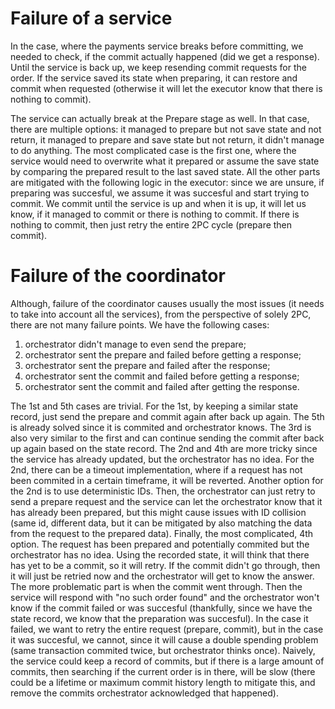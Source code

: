 # Failure of a service

In the case, where the payments service breaks before committing, we needed to check, if the commit actually happened (did we get a response). Until the service is back up, we keep resending commit requests for the order. If the service saved its state when preparing, it can restore and commit when requested (otherwise it will let the executor know that there is nothing to commit).

The service can actually break at the Prepare stage as well. In that case, there are multiple options: it managed to prepare but not save state and not return, it managed to prepare and save state but not return, it didn't manage to do anything. The most complicated case is the first one, where the service would need to overwrite what it prepared or assume the save state by comparing the prepared result to the last saved state. All the other parts are mitigated with the following logic in the executor: since we are unsure, if preparing was succesful, we assume it was succesful and start trying to commit. We commit until the service is up and when it is up, it will let us know, if it managed to commit or there is nothing to commit. If there is nothing to commit, then just retry the entire 2PC cycle (prepare then commit).

# Failure of the coordinator

Although, failure of the coordinator causes usually the most issues (it needs to take into account all the services), from the perspective of solely 2PC, there are not many failure points. We have the following cases:
1. orchestrator didn't manage to even send the prepare;
2. orchestrator sent the prepare and failed before getting a response;
3. orchestrator sent the prepare and failed after the response;
4. orchestrator sent the commit and failed before getting a response;
5. orchestrator sent the commit and failed after getting the response.

The 1st and 5th cases are trivial. For the 1st, by keeping a similar state record, just send the prepare and commit again after back up again. The 5th is already solved since it is commited and orchestrator knows. The 3rd is also very similar to the first and can continue sending the commit after back up again based on the state record. The 2nd and 4th are more tricky since the service has already updated, but the orchestrator has no idea. For the 2nd, there can be a timeout implementation, where if a request has not been commited in a certain timeframe, it will be reverted. Another option for the 2nd is to use deterministic IDs. Then, the orchestrator can just retry to send a prepare request and the service can let the orchestrator know that it has already been prepared, but this might cause issues with ID collision (same id, different data, but it can be mitigated by also matching the data from the request to the prepared data). Finally, the most complicated, 4th option. The request has been prepared and potentially commited but the orchestrator has no idea. Using the recorded state, it will think that there has yet to be a commit, so it will retry. If the commit didn't go through, then it will just be retried now and the orchestrator will get to know the answer. The more problematic part is when the commit went through. Then the service will respond with "no such order found" and the orchestrator won't know if the commit failed or was succesful (thankfully, since we have the state record, we know that the preparation was succesful). In the case it failed, we want to retry the entire request (prepare, commit), but in the case it was succesful, we cannot, since it will cause a double spending problem (same transaction commited twice, but orchestrator thinks once). Naively, the service could keep a record of commits, but if there is a large amount of commits, then searching if the current order is in there, will be slow (there could be a lifetime or maximum commit history length to mitigate this, and remove the commits orchestrator acknowledged that happened).